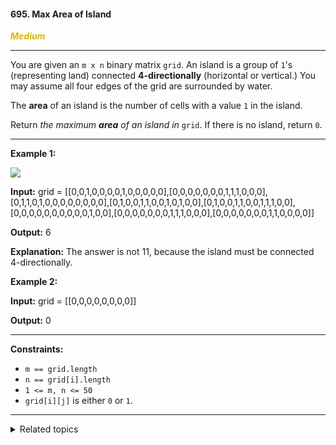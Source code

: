 #### 695. Max Area of Island

<span style="color:#deb800">***Medium***</span>
___

You are given an `m x n` binary matrix `grid`. An island is a group of `1`'s (representing land) connected **4-directionally** (horizontal or vertical.) You may assume all four edges of the grid are surrounded by water.

The **area** of an island is the number of cells with a value `1` in the island.

Return _the maximum **area** of an island in_ `grid`. If there is no island, return `0`.
___

**Example 1:**

![](https://assets.leetcode.com/uploads/2021/05/01/maxarea1-grid.jpg)

**Input:** grid = [[0,0,1,0,0,0,0,1,0,0,0,0,0],[0,0,0,0,0,0,0,1,1,1,0,0,0],[0,1,1,0,1,0,0,0,0,0,0,0,0],[0,1,0,0,1,1,0,0,1,0,1,0,0],[0,1,0,0,1,1,0,0,1,1,1,0,0],[0,0,0,0,0,0,0,0,0,0,1,0,0],[0,0,0,0,0,0,0,1,1,1,0,0,0],[0,0,0,0,0,0,0,1,1,0,0,0,0]]

**Output:** 6

**Explanation:** The answer is not 11, because the island must be connected 4-directionally. 

**Example 2:**

**Input:** grid = [[0,0,0,0,0,0,0,0]]

**Output:** 0 
___

**Constraints:**

*   `m == grid.length`
*   `n == grid[i].length`
*   `1 <= m, n <= 50`
*   `grid[i][j]` is either `0` or `1`.
___

<details><summary>Related topics</summary>

[#Array](https://leetcode.com/tag/array/)
[#Depth-First Search](https://leetcode.com/tag/depth-first-search/)
[#Binary Search Tree](https://leetcode.com/tag/binary-search-tree/)
[#Union Find](https://leetcode.com/tag/union-find/)
[#Matrix](https://leetcode.com/tag/matrix/)

</details>